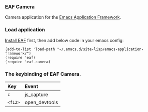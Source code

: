 ### EAF Camera

Camera application for the [Emacs Application Framework](https://github.com/emacs-eaf/emacs-application-framework).

### Load application
[Install EAF](https://github.com/emacs-eaf/emacs-application-framework#install) first, then add below code in your emacs config:

```Elisp
(add-to-list 'load-path "~/.emacs.d/site-lisp/emacs-application-framework/")
(require 'eaf)
(require 'eaf-camera)
```

### The keybinding of EAF Camera.

| Key   | Event   |
| :---- | :------ |
| `c` | js_capture |
| `<f12>` | open_devtools |

